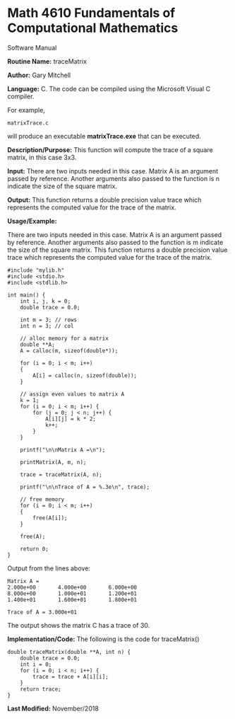# Math 4610 Fundamentals of Computational Mathematics
Software Manual

**Routine Name:**           traceMatrix

**Author:** Gary Mitchell

**Language:** C. The code can be compiled using the Microsoft Visual C compiler.

For example,

    matrixTrace.c

will produce an executable **matrixTrace.exe** that can be executed.

**Description/Purpose:** This function will compute the trace of a square matrix, in this case 3x3.

**Input:** There are two inputs needed in this case. Matrix A is an argument passed by reference. Another arguments also passed to the function is n indicate the size of the square matrix.

**Output:** This function returns a double precision value trace which represents the computed value for the trace of the matrix.

**Usage/Example:**

There are two inputs needed in this case. Matrix A is an argument passed by reference. Another arguments also passed to the function is m indicate the size of the square matrix. This function returns a double precision value trace which represents the computed value for the trace of the matrix.

    #include "mylib.h"
    #include <stdio.h>
    #include <stdlib.h>

    int main() {
        int i, j, k = 0;
        double trace = 0.0;

        int m = 3; // rows
        int n = 3; // col

        // alloc memory for a matrix
        double **A;
        A = calloc(m, sizeof(double*));

        for (i = 0; i < m; i++)
        {
            A[i] = calloc(n, sizeof(double));
        }

        // assign even values to matrix A
        k = 1;
        for (i = 0; i < m; i++) {
            for (j = 0; j < n; j++) {
                A[i][j] = k * 2;
                k++;
            }
        }

        printf("\n\nMatrix A =\n");

        printMatrix(A, m, n);

        trace = traceMatrix(A, n);

        printf("\n\nTrace of A = %.3e\n", trace);

        // free memory
        for (i = 0; i < m; i++)
        {
            free(A[i]);
        }

        free(A);

        return 0;
    }    

Output from the lines above:

    Matrix A =
    2.000e+00       4.000e+00       6.000e+00
    8.000e+00       1.000e+01       1.200e+01
    1.400e+01       1.600e+01       1.800e+01

    Trace of A = 3.000e+01

The output shows the matrix C has a trace of 30.

**Implementation/Code:** The following is the code for traceMatrix()

    double traceMatrix(double **A, int n) {
        double trace = 0.0;
        int i = 0;
        for (i = 0; i < n; i++) {
            trace = trace + A[i][i];
        }
        return trace;
    }

**Last Modified:** November/2018
